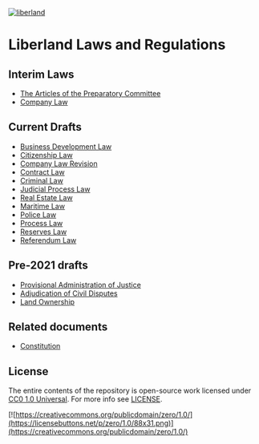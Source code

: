 [![liberland](http://liberland.org/addons/image/Liberland_znak_small.png)](https://github.com/liberland/liberland)

# Liberland Laws and Regulations

## Interim Laws
* [The Articles of the Preparatory Committee](drafts/The_Articles_of_the_Preparatory_Committee.md)
* [Company Law](https://github.com/liberland/laws/blob/Laws-Current/Company%20Act/Company%20Act.md)

## Current Drafts
* [Business Development Law](https://docs.google.com/document/d/1F-HBduCHEahdMn6a2XZAwjtSog4axq1B8FRg4k9G2OA/edit)
* [Citizenship Law](https://docs.google.com/document/d/1J2o5N9JDOzBXRkefe9Azm6P6vAwqCxw7B2jcKoHSjhg/edit)
* [Company Law Revision](https://docs.google.com/document/d/1XZ5LONFomraBrQkyNNVyv_wSxZ46gjMYUupM2vyd7bY/edit#heading=h.mjq150ri2oao)
* [Contract Law](https://docs.google.com/document/d/1Xqhilq14kI7Y9ZSndQWKMTo4ZZIsA2mLwHOLgjKZgDc/edit#heading=h.6fsztc3minkx)
* [Criminal Law](https://docs.google.com/document/d/1SaaiCjWdhB-11vzl4Tv6_Plh90bONM36nhVLBGQ8x0k/edit)
* [Judicial Process Law](https://docs.google.com/document/d/1ehcRmKXwhaFZiK2oLlfYrWBfa9NYFcnCNPzUjA6STYI/edit#heading=h.zc58m9kjtnpb)
* [Real Estate Law](https://docs.google.com/document/d/1RXE5WuyBgOdxIGDF6Hve010-2Rky-IYut8Jqxx-FHAs/edit)
* [Maritime Law](https://docs.google.com/document/d/1J9u9UKb88R-r8pmIvQdS_tSlncQzwxfaAR-cg1uvQpE/edit)
* [Police Law](https://docs.google.com/document/d/1a2l_uuR67XFsI2VYtG183Y-Fh2cJ3jCxwLnUxy3aC8A/edit)
* [Process Law](https://docs.google.com/document/d/1zLR4YXanXkErVYqy2iCAADaf17JZRqzmDbCkM12OI4c/edit)
* [Reserves Law](https://docs.google.com/document/d/1OfYOAhnqOfV-cWptJBoauUOQaxJYyoCUYAmfXyWYjeQ/edit)
* [Referendum Law](https://docs.google.com/document/d/1MjsvAGdAaJzmIrT-Pbh6BAOt9UnSo2u8ZEcrYGuEQtY/edit#heading=h.ijbruubdx0o9)

## Pre-2021 drafts
* [Provisional Administration of Justice](drafts/The_Articles_of_the_Preparatory_Committee.md)
* [Adjudication of Civil Disputes](drafts/Adjudication_of_Civil_Disputes.md)
* [Land Ownership](https://github.com/liberland/laws/blob/Laws-Current/drafts/Land_Ownership.md)

## Related documents

* [Constitution](https://github.com/liberland/constitution/blob/master/Constitution.md)

## License

The entire contents of the repository is open-source work licensed under [CC0 1.0 Universal](https://creativecommons.org/publicdomain/zero/1.0/). For more info see [LICENSE](LICENSE).

[![https://creativecommons.org/publicdomain/zero/1.0/](https://licensebuttons.net/p/zero/1.0/88x31.png)](https://creativecommons.org/publicdomain/zero/1.0/)
